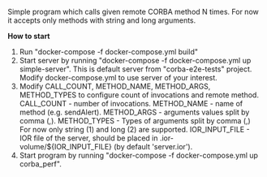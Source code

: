 Simple program which calls given remote CORBA method N times.
For now it accepts only methods with string and long arguments.

**How to start**

1. Run "docker-compose -f docker-compose.yml build"
2. Start server by running "docker-compose -f docker-compose.yml up simple-server". This is default server from "corba-e2e-tests" project. Modify docker-compose.yml to use server of your interest.
3. Modify CALL_COUNT, METHOD_NAME, METHOD_ARGS, METHOD_TYPES to configure count of invocations and remote method.
	CALL_COUNT - number of invocations.
	METHOD_NAME - name of method (e.g. sendAlert).
	METHOD_ARGS - arguments values split by comma (,). 
	METHOD_TYPES - Types of arguments split by comma (,) For now only string (1) and long (2) are supported.
	IOR_INPUT_FILE - IOR file of the server, should be placed in .ior-volume/${IOR_INPUT_FILE} (by default 'server.ior').
4. Start program by running "docker-compose -f docker-compose.yml up corba_perf".
